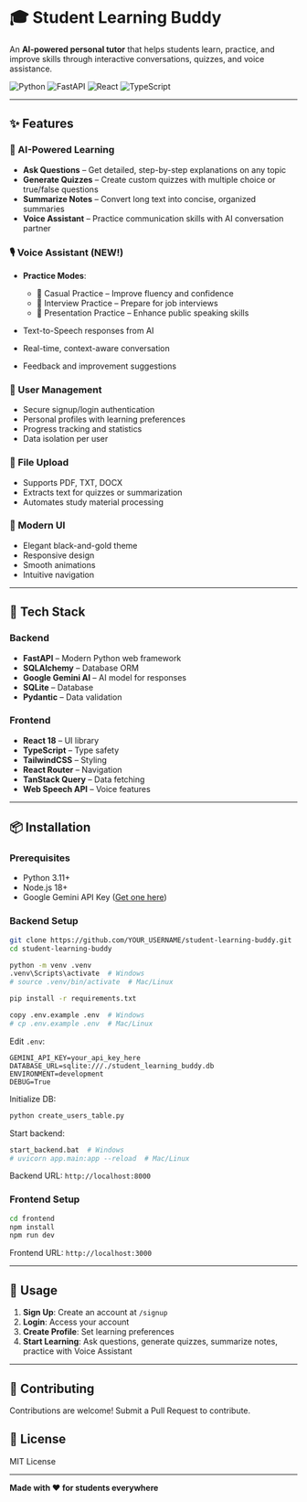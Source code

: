 # 🎓 Student Learning Buddy

An **AI-powered personal tutor** that helps students learn, practice, and improve skills through interactive conversations, quizzes, and voice assistance.

![Python](https://img.shields.io/badge/Python-3.11-blue) ![FastAPI](https://img.shields.io/badge/FastAPI-0.104-green) ![React](https://img.shields.io/badge/React-18-blue) ![TypeScript](https://img.shields.io/badge/TypeScript-5-blue)

---

## ✨ Features

### 🤖 AI-Powered Learning

* **Ask Questions** – Get detailed, step-by-step explanations on any topic
* **Generate Quizzes** – Create custom quizzes with multiple choice or true/false questions
* **Summarize Notes** – Convert long text into concise, organized summaries
* **Voice Assistant** – Practice communication skills with AI conversation partner

### 🎙️ Voice Assistant (NEW!)

* **Practice Modes**:

  * 💬 Casual Practice – Improve fluency and confidence
  * 👔 Interview Practice – Prepare for job interviews
  * 🎤 Presentation Practice – Enhance public speaking skills
* Text-to-Speech responses from AI
* Real-time, context-aware conversation
* Feedback and improvement suggestions

### 👤 User Management

* Secure signup/login authentication
* Personal profiles with learning preferences
* Progress tracking and statistics
* Data isolation per user

### 📁 File Upload

* Supports PDF, TXT, DOCX
* Extracts text for quizzes or summarization
* Automates study material processing

### 🎨 Modern UI

* Elegant black-and-gold theme
* Responsive design
* Smooth animations
* Intuitive navigation

---

## 🚀 Tech Stack

### Backend

* **FastAPI** – Modern Python web framework
* **SQLAlchemy** – Database ORM
* **Google Gemini AI** – AI model for responses
* **SQLite** – Database
* **Pydantic** – Data validation

### Frontend

* **React 18** – UI library
* **TypeScript** – Type safety
* **TailwindCSS** – Styling
* **React Router** – Navigation
* **TanStack Query** – Data fetching
* **Web Speech API** – Voice features

---

## 📦 Installation

### Prerequisites

* Python 3.11+
* Node.js 18+
* Google Gemini API Key ([Get one here](https://aistudio.google.com/app/apikey))

### Backend Setup

```bash
git clone https://github.com/YOUR_USERNAME/student-learning-buddy.git
cd student-learning-buddy

python -m venv .venv
.venv\Scripts\activate  # Windows
# source .venv/bin/activate  # Mac/Linux

pip install -r requirements.txt

copy .env.example .env  # Windows
# cp .env.example .env  # Mac/Linux
```

Edit `.env`:

```
GEMINI_API_KEY=your_api_key_here
DATABASE_URL=sqlite:///./student_learning_buddy.db
ENVIRONMENT=development
DEBUG=True
```

Initialize DB:

```bash
python create_users_table.py
```

Start backend:

```bash
start_backend.bat  # Windows
# uvicorn app.main:app --reload  # Mac/Linux
```

Backend URL: `http://localhost:8000`

### Frontend Setup

```bash
cd frontend
npm install
npm run dev
```

Frontend URL: `http://localhost:3000`

---

## 🎯 Usage

1. **Sign Up**: Create an account at `/signup`
2. **Login**: Access your account
3. **Create Profile**: Set learning preferences
4. **Start Learning**: Ask questions, generate quizzes, summarize notes, practice with Voice Assistant

---

## 🤝 Contributing

Contributions are welcome! Submit a Pull Request to contribute.

## 📄 License

MIT License

---

**Made with ❤️ for students everywhere**
